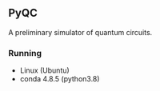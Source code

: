 ## PyQC
A preliminary simulator of quantum circuits.

### Running
- Linux (Ubuntu)
- conda 4.8.5 (python3.8)










